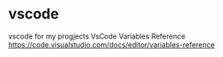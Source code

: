 # vscode
vscode for my progjects
VsCode
Variables Reference
  https://code.visualstudio.com/docs/editor/variables-reference
